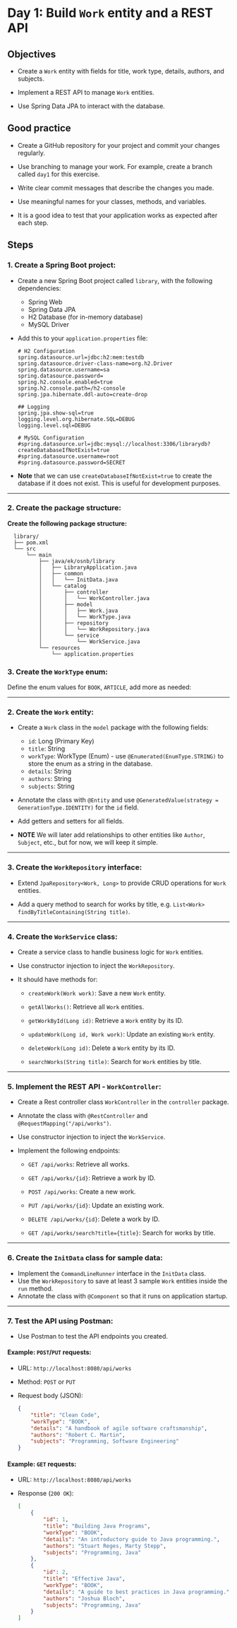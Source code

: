 # Day 1: Build `Work` entity and a REST API
## Objectives

- Create a `Work` entity with fields for title, work type, details, authors, and subjects.

- Implement a REST API to manage `Work` entities.

- Use Spring Data JPA to interact with the database.

## Good practice
- Create a GitHub repository for your project and commit your changes regularly.

- Use branching to manage your work. For example, create a branch called `day1` for this exercise.

- Write clear commit messages that describe the changes you made.

- Use meaningful names for your classes, methods, and variables.

- It is a good idea to test that your application works as expected after each step.

## Steps
### 1. **Create a Spring Boot project**:
- Create a new Spring Boot project called `library`, with the following dependencies:
  - Spring Web
  - Spring Data JPA
  - H2 Database (for in-memory database)
  - MySQL Driver

- Add this to your `application.properties` file:
    ```properties
    # H2 Configuration
    spring.datasource.url=jdbc:h2:mem:testdb
    spring.datasource.driver-class-name=org.h2.Driver
    spring.datasource.username=sa
    spring.datasource.password=
    spring.h2.console.enabled=true
    spring.h2.console.path=/h2-console
    spring.jpa.hibernate.ddl-auto=create-drop

    ## Logging
    spring.jpa.show-sql=true
    logging.level.org.hibernate.SQL=DEBUG
    logging.level.sql=DEBUG

    # MySQL Configuration
    #spring.datasource.url=jdbc:mysql://localhost:3306/librarydb?createDatabaseIfNotExist=true
    #spring.datasource.username=root
    #spring.datasource.password=SECRET
    ```

- **Note** that we can use `createDatabaseIfNotExist=true` to create the database if it does not exist. This is useful for development purposes.

---

### 2. **Create the package structure**:
**Create the following package structure:**
```
  library/
  ├── pom.xml
  └── src
      └── main
          ├── java/ek/osnb/library
          │   ├── LibraryApplication.java
          │   ├── common
          │   │   └── InitData.java
          │   └── catalog
          │       ├── controller
          │       │   └── WorkController.java
          │       ├── model
          │       │   ├── Work.java
          │       │   └── WorkType.java
          │       ├── repository
          │       │   └── WorkRepository.java
          │       └── service
          │           └── WorkService.java
          └── resources
              └── application.properties
```
### 3. **Create the `WorkType` enum**:

Define the enum values for `BOOK`, `ARTICLE`, add more as needed:

---
### 2. **Create the `Work` entity**:
- Create a `Work` class in the `model` package with the following fields:
  - `id`: Long (Primary Key)
  - `title`: String
  - `workType`: WorkType (Enum) - use `@Enumerated(EnumType.STRING)` to store the enum as a string in the database.
  - `details`: String
  - `authors`: String
  - `subjects`: String

- Annotate the class with `@Entity` and use `@GeneratedValue(strategy = GenerationType.IDENTITY)` for the `id` field.

- Add getters and setters for all fields.

- **NOTE** We will later add relationships to other entities like `Author`, `Subject`, etc., but for now, we will keep it simple.

---

### 3. **Create the `WorkRepository` interface**:
- Extend `JpaRepository<Work, Long>` to provide CRUD operations for `Work` entities.

- Add a query method to search for works by title, e.g. `List<Work> findByTitleContaining(String title)`.

---

### 4. **Create the `WorkService` class**:
- Create a service class to handle business logic for `Work` entities.

- Use constructor injection to inject the `WorkRepository`.

- It should have methods for:

  - `createWork(Work work)`: Save a new `Work` entity.

  - `getAllWorks()`: Retrieve all `Work` entities.

  - `getWorkById(Long id)`: Retrieve a `Work` entity by its ID.

  - `updateWork(Long id, Work work)`: Update an existing `Work` entity.

  - `deleteWork(Long id)`: Delete a `Work` entity by its ID.

  - `searchWorks(String title)`: Search for `Work` entities by title.

---

### 5. **Implement the REST API - `WorkController`**:
- Create a Rest controller class `WorkController` in the `controller` package.

- Annotate the class with `@RestController` and `@RequestMapping("/api/works")`.

- Use constructor injection to inject the `WorkService`.

- Implement the following endpoints:

  - `GET /api/works`: Retrieve all works.

  - `GET /api/works/{id}`: Retrieve a work by ID.

  - `POST /api/works`: Create a new work.

  - `PUT /api/works/{id}`: Update an existing work.

  - `DELETE /api/works/{id}`: Delete a work by ID.

  - `GET /api/works/search?title={title}`: Search for works by title.

---
     
### 6. **Create the `InitData` class for sample data**:
- Implement the `CommandLineRunner` interface in the `InitData` class.
- Use the `WorkRepository` to save at least 3 sample `Work` entities inside the `run` method.
- Annotate the class with `@Component` so that it runs on application startup.

---

### 7. **Test the API using Postman**:
- Use Postman to test the API endpoints you created.
#### Example: `POST`/`PUT` requests:
  - URL: `http://localhost:8080/api/works`
  - Method: `POST` or `PUT`
  - Request body (JSON):

    ```json
    {
        "title": "Clean Code",
        "workType": "BOOK",
        "details": "A handbook of agile software craftsmanship",
        "authors": "Robert C. Martin",
        "subjects": "Programming, Software Engineering"
    }
    ```
#### Example: `GET` requests:
- URL: `http://localhost:8080/api/works`

- Response (`200 OK`):

  ```json
  [
      {
          "id": 1,
          "title": "Building Java Programs",
          "workType": "BOOK",
          "details": "An introductory guide to Java programming.",
          "authors": "Stuart Reges, Marty Stepp",
          "subjects": "Programming, Java"
      },
      {
          "id": 2,
          "title": "Effective Java",
          "workType": "BOOK",
          "details": "A guide to best practices in Java programming.",
          "authors": "Joshua Bloch",
          "subjects": "Programming, Java"
      }
  ]
  ```
